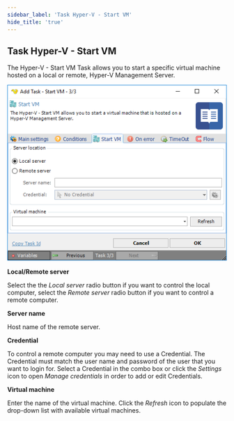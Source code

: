 ```yaml
---
sidebar_label: 'Task Hyper-V - Start VM'
hide_title: 'true'
---
```


## Task Hyper-V - Start VM

The Hyper-V - Start VM Task allows you to start a specific virtual machine hosted on a local or remote, Hyper-V Management Server.

![](../../../../../static/img/taskhypervstartvm.png)

**Local/Remote server**

Select the the *Local server* radio button if you want to control the local computer, select the *Remote server* radio button if you want to control a remote computer.
 
**Server name**

Host name of the remote server.
 
**Credential**

To control a remote computer you may need to use a Credential. The Credential must match the user name and password of the user that you want to login for. Select a Credential in the combo box or click the *Settings* icon to open *Manage credentials* in order to add or edit Credentials.
 
**Virtual machine**

Enter the name of the virtual machine. Click the *Refresh* icon to populate the drop-down list with available virtual machines.

